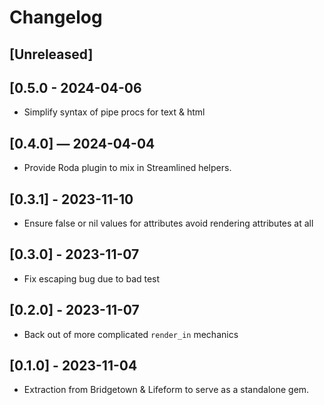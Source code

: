 # Changelog

## [Unreleased]

## [0.5.0 - 2024-04-06

- Simplify syntax of pipe procs for text & html

## [0.4.0] — 2024-04-04

- Provide Roda plugin to mix in Streamlined helpers.

## [0.3.1] - 2023-11-10

- Ensure false or nil values for attributes avoid rendering attributes at all

## [0.3.0] - 2023-11-07

- Fix escaping bug due to bad test

## [0.2.0] - 2023-11-07

- Back out of more complicated `render_in` mechanics

## [0.1.0] - 2023-11-04

- Extraction from Bridgetown & Lifeform to serve as a standalone gem.
